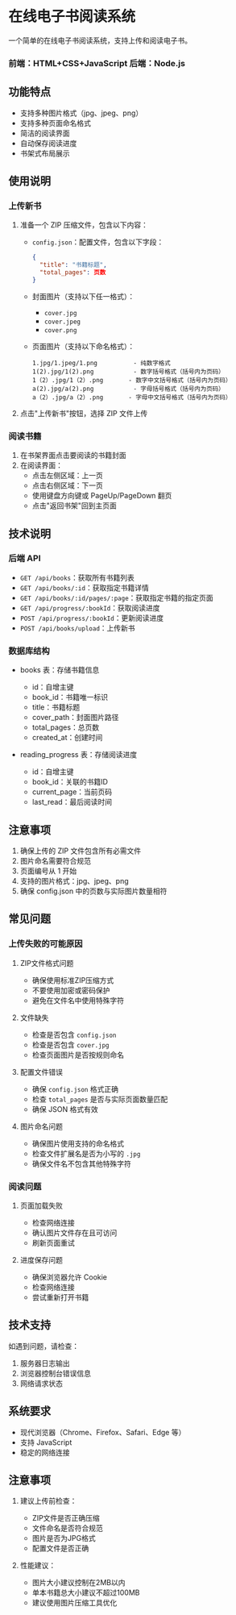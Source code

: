 # 在线电子书阅读系统

一个简单的在线电子书阅读系统，支持上传和阅读电子书。

### 前端：HTML+CSS+JavaScript 后端：Node.js

## 功能特点

- 支持多种图片格式（jpg、jpeg、png）
- 支持多种页面命名格式
- 简洁的阅读界面
- 自动保存阅读进度
- 书架式布局展示

## 使用说明

### 上传新书

1. 准备一个 ZIP 压缩文件，包含以下内容：

   - `config.json`：配置文件，包含以下字段：
     ```json
     {
       "title": "书籍标题",
       "total_pages": 页数
     }
     ```
   
   - 封面图片（支持以下任一格式）：
     - `cover.jpg`
     - `cover.jpeg`
     - `cover.png`
   
   - 页面图片（支持以下命名格式）：
     ```
     1.jpg/1.jpeg/1.png          - 纯数字格式
     1(2).jpg/1(2).png           - 数字括号格式（括号内为页码）
     1（2）.jpg/1（2）.png       - 数字中文括号格式（括号内为页码）
     a(2).jpg/a(2).png           - 字母括号格式（括号内为页码）
     a（2）.jpg/a（2）.png       - 字母中文括号格式（括号内为页码）
     ```

2. 点击"上传新书"按钮，选择 ZIP 文件上传

### 阅读书籍

1. 在书架界面点击要阅读的书籍封面
2. 在阅读界面：
   - 点击左侧区域：上一页
   - 点击右侧区域：下一页
   - 使用键盘方向键或 PageUp/PageDown 翻页
   - 点击"返回书架"回到主页面

## 技术说明

### 后端 API

- `GET /api/books`：获取所有书籍列表
- `GET /api/books/:id`：获取指定书籍详情
- `GET /api/books/:id/pages/:page`：获取指定书籍的指定页面
- `GET /api/progress/:bookId`：获取阅读进度
- `POST /api/progress/:bookId`：更新阅读进度
- `POST /api/books/upload`：上传新书

### 数据库结构

- books 表：存储书籍信息
  - id：自增主键
  - book_id：书籍唯一标识
  - title：书籍标题
  - cover_path：封面图片路径
  - total_pages：总页数
  - created_at：创建时间

- reading_progress 表：存储阅读进度
  - id：自增主键
  - book_id：关联的书籍ID
  - current_page：当前页码
  - last_read：最后阅读时间

## 注意事项

1. 确保上传的 ZIP 文件包含所有必需文件
2. 图片命名需要符合规范
3. 页面编号从 1 开始
4. 支持的图片格式：jpg、jpeg、png
5. 确保 config.json 中的页数与实际图片数量相符

## 常见问题

### 上传失败的可能原因

1. ZIP文件格式问题
   - 确保使用标准ZIP压缩方式
   - 不要使用加密或密码保护
   - 避免在文件名中使用特殊字符

2. 文件缺失
   - 检查是否包含 `config.json`
   - 检查是否包含 `cover.jpg`
   - 检查页面图片是否按规则命名

3. 配置文件错误
   - 确保 `config.json` 格式正确
   - 检查 `total_pages` 是否与实际页面数量匹配
   - 确保 JSON 格式有效

4. 图片命名问题
   - 确保图片使用支持的命名格式
   - 检查文件扩展名是否为小写的 `.jpg`
   - 确保文件名不包含其他特殊字符

### 阅读问题

1. 页面加载失败
   - 检查网络连接
   - 确认图片文件存在且可访问
   - 刷新页面重试

2. 进度保存问题
   - 确保浏览器允许 Cookie
   - 检查网络连接
   - 尝试重新打开书籍

## 技术支持

如遇到问题，请检查：
1. 服务器日志输出
2. 浏览器控制台错误信息
3. 网络请求状态

## 系统要求

- 现代浏览器（Chrome、Firefox、Safari、Edge 等）
- 支持 JavaScript
- 稳定的网络连接

## 注意事项

1. 建议上传前检查：
   - ZIP文件是否正确压缩
   - 文件命名是否符合规范
   - 图片是否为JPG格式
   - 配置文件是否正确

2. 性能建议：
   - 图片大小建议控制在2MB以内
   - 单本书籍总大小建议不超过100MB
   - 建议使用图片压缩工具优化 
